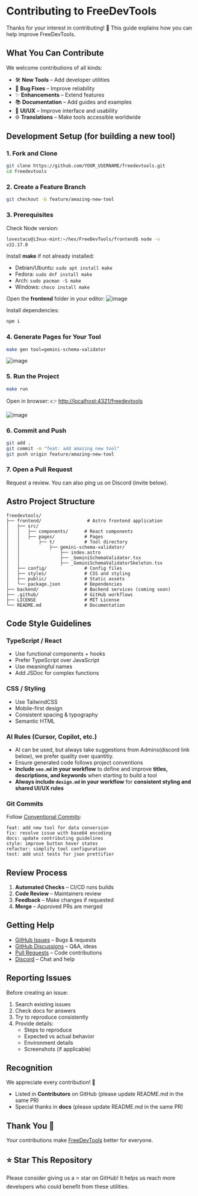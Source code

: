 # Contributing to FreeDevTools

Thanks for your interest in contributing! 🎉 This guide explains how you can help improve FreeDevTools.

## What You Can Contribute

We welcome contributions of all kinds:

- 🛠️ **New Tools** – Add developer utilities
- 🐛 **Bug Fixes** – Improve reliability
- ✨ **Enhancements** – Extend features
- 📚 **Documentation** – Add guides and examples
- 🎨 **UI/UX** – Improve interface and usability
- 🌐 **Translations** – Make tools accessible worldwide

## Development Setup (for building a new tool)

### 1. Fork and Clone

```bash
git clone https://github.com/YOUR_USERNAME/freedevtools.git
cd freedevtools
```

### 2. Create a Feature Branch

```bash
git checkout -b feature/amazing-new-tool
```

### 3. Prerequisites

Check Node version:

```bash
lovestaco@i3nux-mint:~/hex/FreeDevTools/frontend$ node -v
v22.17.0
```

Install **make** if not already installed:

- Debian/Ubuntu: `sudo apt install make`
- Fedora: `sudo dnf install make`
- Arch: `sudo pacman -S make`
- Windows: `choco install make`

Open the **frontend** folder in your editor:
![image](https://hackmd.io/_uploads/H1UOIEF2lx.png)

Install dependencies:

```bash
npm i
```

### 4. Generate Pages for Your Tool

```bash
make gen tool=gemini-schema-validator
```

![image](https://hackmd.io/_uploads/BkVEO4F2lx.png)

### 5. Run the Project

```bash
make run
```

Open in browser:
👉 [http://localhost:4321/freedevtools](http://localhost:4321/freedevtools)

![image](https://hackmd.io/_uploads/S1kf04Khll.png)

### 6. Commit and Push

```bash
git add .
git commit -m "feat: add amazing new tool"
git push origin feature/amazing-new-tool
```

### 7. Open a Pull Request

Request a review. You can also ping us on Discord (invite below).

## Astro Project Structure

```
freedevtools/
├── frontend/                 # Astro frontend application
│   ├── src/
│   │   ├── components/      # React components
│   │   ├── pages/           # Pages
│   │       ├── t/           # Tool directory
│   │           ├── gemini-schema-validator/
│   │               ├── index.astro
│   │               ├── _GeminiSchemaValidator.tsx
│   │               ├── _GeminiSchemaValidatorSkeleton.tsx
│   ├── config/              # Config files
│   ├── styles/              # CSS and styling
│   ├── public/              # Static assets
│   └── package.json         # Dependencies
├── backend/                 # Backend services (coming soon)
├── .github/                 # GitHub workflows
├── LICENSE                  # MIT License
└── README.md                # Documentation
```

## Code Style Guidelines

### TypeScript / React

- Use functional components + hooks
- Prefer TypeScript over JavaScript
- Use meaningful names
- Add JSDoc for complex functions

### CSS / Styling

- Use TailwindCSS
- Mobile-first design
- Consistent spacing & typography
- Semantic HTML

### AI Rules (Cursor, Copilot, etc.)

- AI can be used, but always take suggestions from Admins(discord link below), we prefer quality over quantitiy.
- Ensure generated code follows project conventions
- **Include `seo.md` in your workflow** to define and improve **titles, descriptions, and keywords** when starting to build a tool
- **Always include `design.md` in your workflow** for **consistent styling and shared UI/UX rules**

### Git Commits

Follow [Conventional Commits](https://www.conventionalcommits.org/):

```
feat: add new tool for data conversion
fix: resolve issue with base64 encoding
docs: update contributing guidelines
style: improve button hover states
refactor: simplify tool configuration
test: add unit tests for json prettifier
```

## Review Process

1. **Automated Checks** – CI/CD runs builds
2. **Code Review** – Maintainers review
3. **Feedback** – Make changes if requested
4. **Merge** – Approved PRs are merged

## Getting Help

- [GitHub Issues](https://github.com/HexmosTech/FreeDevTools/issues) – Bugs & requests
- [GitHub Discussions](https://github.com/HexmosTech/FreeDevTools/discussions) – Q&A, ideas
- [Pull Requests](https://github.com/HexmosTech/FreeDevTools/pulls) – Code contributions
- [Discord](https://discord.gg/pURjdmj5) – Chat and help

## Reporting Issues

Before creating an issue:

1. Search existing issues
2. Check docs for answers
3. Try to reproduce consistently
4. Provide details:
   - Steps to reproduce
   - Expected vs actual behavior
   - Environment details
   - Screenshots (if applicable)

## Recognition

We appreciate every contribution! 🙌

- Listed in **Contributors** on GitHub (please update README.md in the same PR)
- Special thanks in **docs** (please update README.md in the same PR)

## Thank You 💜

Your contributions make [FreeDevTools](https://hexmos.com/freedevtools/) better for everyone.

## ⭐ Star This Repository
Please consider giving us a ⭐ star on GitHub! It helps us reach more developers who could benefit from these utilities.
